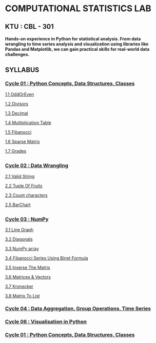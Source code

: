 # COMPUTATIONAL STATISTICS LAB

## KTU : CBL - 301

#### Hands-on experience in Python for statistical analysis. From data wrangling to time series analysis and visualization using libraries like Pandas and Matplotlib, we can gain practical skills for real-world data challenges.

## SYLLABUS

### [Cycle 01 : Python Concepts, Data Structures, Classes](./cycle1)

[1.1 OddOrEven](./cycle1/oddOrEven.py)

[1.2 Divisors](./cycle1/divisors.py)

[1.3 Decimal](./cycle1/diffBase.py)

[1.4 Multiplication Table](./cycle1/multiplicationTable.py)

[1.5 Fibanocci](./cycle1/fibanocci.py)

[1.6 Sparse Matrix](./cycle1/sparse.py)

[1.7 Grades](./cycle1/studGrades.py)

##

### [Cycle 02 : Data Wrangling](./cycle2)

[2.1 Valid String](./cycle2/string.py)

[2.2 Tuple Of Fruits](./cycle2/fruits.py)

[2.3 Count characters](./cycle2/count.py)

[2.5 BarChart](./cycle2/barchart.py)

##

### [Cycle 03 : NumPy](./cycle3)

[3.1 Line Graph](./cycle3/plot.py)

[3.2 Diagonals](./cycle3/diagonals.py)

[3.3 NumPy array](./cycle3/flattening.py)

[3.4 Fibanocci Series Using Binet Formula](./cycle3/Fibanocci.py)

[3.5 Inverse The Matrix](./cycle3/Inverse.py)

[3.6 Matrices & Vectors](./cycle3/Products.py)

[3.7 Kronecker](./cycle3/Kronecker.py)

[3.8 Matrix To List](./cycle3/matrixToList.py)

### [Cycle 04 : Data Aggregation, Group Operations, Time Series](./cycle4)

### [Cycle 06 : Visualisation in Python](./cycle5)

### [Cycle 01 : Python Concepts, Data Structures, Classes](./cycle1)

#### []()
